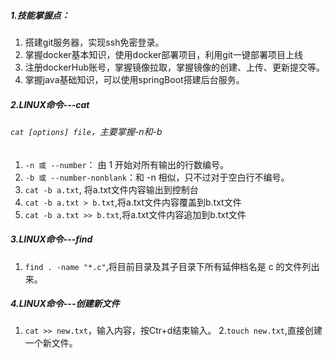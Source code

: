 ##### 1.技能掌握点：
1. 搭建git服务器，实现ssh免密登录。
2. 掌握docker基本知识，使用docker部署项目，利用git一键部署项目上线
3. 注册dockerHub账号，掌握镜像拉取，掌握镜像的创建、上传、更新提交等。
4. 掌握java基础知识，可以使用springBoot搭建后台服务。


##### 2.LINUX命令---cat
###### ```cat [options] file```，主要掌握-n和-b
1. ```-n 或 --number```： 由 1 开始对所有输出的行数编号。
2. ```-b 或 --number-nonblank```：和 -n 相似，只不过对于空白行不编号。
3. ```cat -b a.txt```, 将a.txt文件内容输出到控制台
4. ```cat -b a.txt > b.txt```,将a.txt文件内容覆盖到b.txt文件
5. ```cat -b a.txt >> b.txt```,将a.txt文件内容追加到b.txt文件

##### 3.LINUX命令---find
1. ```find . -name "*.c"```,将目前目录及其子目录下所有延伸档名是 c 的文件列出来。

##### 4.LINUX命令---创建新文件
1. ```cat >> new.txt```，输入内容，按Ctr+d结束输入。
2.```touch new.txt```,直接创建一个新文件。